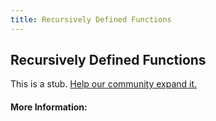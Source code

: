 ```yaml
---
title: Recursively Defined Functions
---
```


## Recursively Defined Functions

This is a stub. [Help our community expand it.](https://github.com/freeCodeCamp/guide-articles/tree/master/articles/Math/Functions/Recursively-Defined-Functions/index.md)

<!-- The article goes here, in GitHub-flavored Markdown. Feel free to add YouTube videos, images, and CodePen/JSBin embeds  -->

#### More Information:
<!-- Please add any articles you think might be helpful to read before writing the article -->


